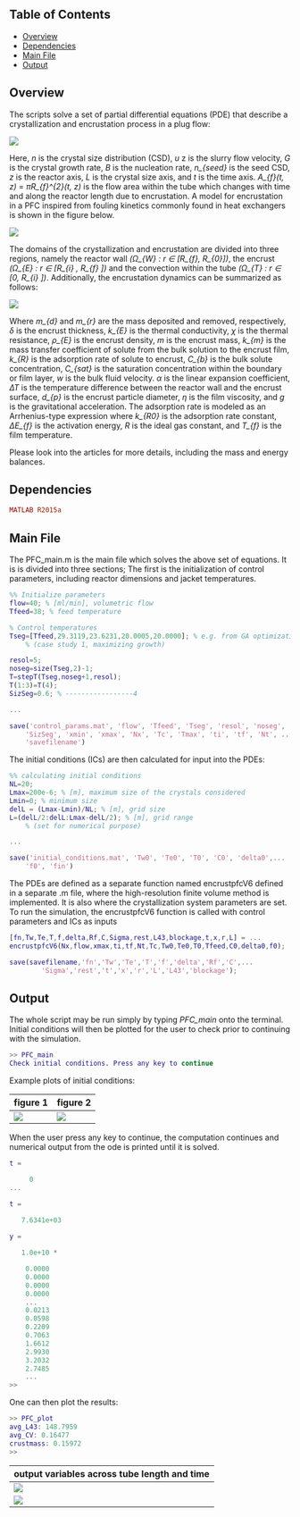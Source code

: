## Table of Contents

- [Overview](#Overview)
- [Dependencies](#Dependencies)
- [Main File](#Main-File)
- [Output](#Output)

## Overview
The scripts solve a set of partial differential equations (PDE) that describe a crystallization and encrustation process in a plug flow:

![](Images/PFC-PBM_PDE.png)

Here, *n* is the crystal size distribution (CSD), *u* z is the slurry flow velocity, *G* is the crystal growth rate, *B* is the nucleation rate, *n_{seed}* is the seed CSD, *z* is the reactor axis, *L* is the crystal size axis, and *t* is the time axis. *A_{f}(t, z)* = *πR_{f}^{2}(t, z)* is the flow area within the tube which changes with time and along the reactor length due to encrustation. A model for encrustation in a PFC inspired from fouling kinetics commonly found in heat exchangers is shown in the figure below.

![](Images/PFC_domain.jpg)

The domains of the crystallization and encrustation are divided into three regions, namely the reactor wall *(Ω_{W} : r ∈ [R_{f}, R_{0}])*, the encrust *(Ω_{E} : r ∈ [R_{i} , R_{f} ])* and the convection within the tube *(Ω_{T} : r ∈ [0, R_{i} ])*. Additionally, the encrustation dynamics can be summarized as follows:

![](Images/encrust_ODE.png)

Where *m_{d}* and *m_{r}* are the mass deposited and removed, respectively, *δ* is the encrust thickness, *k_{E}* is the thermal conductivity, *χ* is the thermal resistance, *ρ_{E}* is the encrust density, *m* is the encrust mass, *k_{m}* is the mass transfer coefficient of solute from the bulk solution to the encrust film, *k_{R}* is the adsorption rate of solute to encrust, *C_{b}* is the bulk solute concentration, *C_{sat}* is the saturation concentration within the boundary or film layer, *w* is the bulk fluid velocity. *α* is the linear expansion coefficient, *∆T* is the temperature difference between the reactor wall and the encrust surface, *d_{p}* is the encrust particle diameter, *η* is the film viscosity, and *g* is the gravitational acceleration. The adsorption rate is modeled as an Arrhenius-type expression where *k_{R0}* is the adsorption rate constant, *∆E_{f}* is the activation energy, *R* is the ideal gas constant, and *T_{f}* is the film temperature.

Please look into the articles for more details, including the mass and energy balances. 

## Dependencies

```ruby
MATLAB R2015a
```

## Main File

The PFC_main.m is the main file which solves the above set of equations. It is is divided into three sections; The first is the initialization of control parameters, including reactor dimensions and jacket temperatures. 

```matlab
%% Initialize parameters
flow=40; % [ml/min], volumetric flow
Tfeed=38; % feed temperature

% Control temperatures   
Tseg=[Tfeed,29.3119,23.6231,20.0005,20.0000]; % e.g. from GA optimization
    % (case study 1, maximizing growth)

resol=5;
noseg=size(Tseg,2)-1;
T=stepT(Tseg,noseg+1,resol);
T(1:3)=T(4);
SizSeg=0.6; % -----------------4

...

save('control_params.mat', 'flow', 'Tfeed', 'Tseg', 'resol', 'noseg', ...
    'SizSeg', 'xmin', 'xmax', 'Nx', 'Tc', 'Tmax', 'ti', 'tf', 'Nt', ...
    'savefilename')
```
The initial conditions (ICs) are then calculated for input into the PDEs:

```matlab
%% calculating initial conditions
NL=20;
Lmax=200e-6; % [m], maximum size of the crystals considered
Lmin=0; % minimum size 
delL = (Lmax-Lmin)/NL; % [m], grid size
L=(delL/2:delL:Lmax-delL/2); % [m], grid range
    % (set for numerical purpose)

...

save('initial_conditions.mat', 'Tw0', 'Te0', 'T0', 'C0', 'delta0',... 
    'f0', 'fin')
```
The PDEs are defined as a separate function named encrustpfcV6 defined in a separate .m file, where the high-resolution finite volume method is implemented. It is also where the crystallization system parameters are set. To run the simulation, the encrustpfcV6 function is called with control parameters and ICs as inputs

```matlab
[fn,Tw,Te,T,f,delta,Rf,C,Sigma,rest,L43,blockage,t,x,r,L] = ...
encrustpfcV6(Nx,flow,xmax,ti,tf,Nt,Tc,Tw0,Te0,T0,Tfeed,C0,delta0,f0);

save(savefilename,'fn','Tw','Te','T','f','delta','Rf','C',...
        'Sigma','rest','t','x','r','L','L43','blockage');
```

## Output 
The whole script may be run simply by typing *PFC_main* onto the terminal. Initial conditions will then be plotted for the user to check prior to continuing with the simulation.  

```matlab
>> PFC_main
Check initial conditions. Press any key to continue
```
Example plots of initial conditions:

|figure 1   |figure 2|
|---------|--------|
|![](Images/initial_encrust_thickness.png)|![](Images/initial_tube_temperature.png)

When the user press any key to continue, the computation continues and numerical output from the ode is printed until it is solved. 

```matlab
t =

     0
...

t =

   7.6341e+03
   
y =

   1.0e+10 *

    0.0000
    0.0000
    0.0000
    0.0000
    ...
    0.0213
    0.0598
    0.2209
    0.7063
    1.6612
    2.9930
    3.2032
    2.7485
    ...
>>    
```
One can then plot the results:
```matlab
>> PFC_plot
avg_L43: 148.7959
avg_CV: 0.16477
crustmass: 0.15972
>> 
```
|output variables across tube length and time|
|-----------------------------------------------|
|![](Images/output_fig1.png)|
|![](Images/output_fig2.png)|
